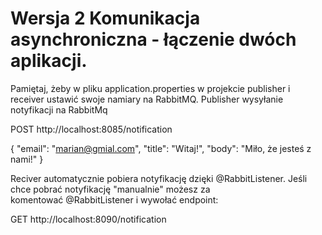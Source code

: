 # Wersja 2 Komunikacja asynchroniczna - łączenie dwóch aplikacji.

Pamiętaj, żeby w pliku application.properties w projekcie publisher i receiver ustawić swoje namiary na RabbitMQ.
Publisher wysyłanie notyfikacji na RabbitMq

POST http://localhost:8085/notification 

{
   "email": "marian@gmial.com",
   "title": "Witaj!",
   "body": "Miło, że jesteś z nami!"
}




Reciver automatycznie pobiera notyfikację dzięki @RabbitListener.
Jeśli chce pobrać notyfikację "manualnie" możesz za komentować @RabbitListener i wywołać endpoint:

GET http://localhost:8090/notification


